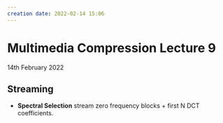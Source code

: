 ```yaml
---
creation date: 2022-02-14 15:06
---
```

#  Multimedia Compression Lecture 9
14th February 2022

## Streaming
- **Spectral Selection** stream zero frequency blocks + first N DCT coefficients.